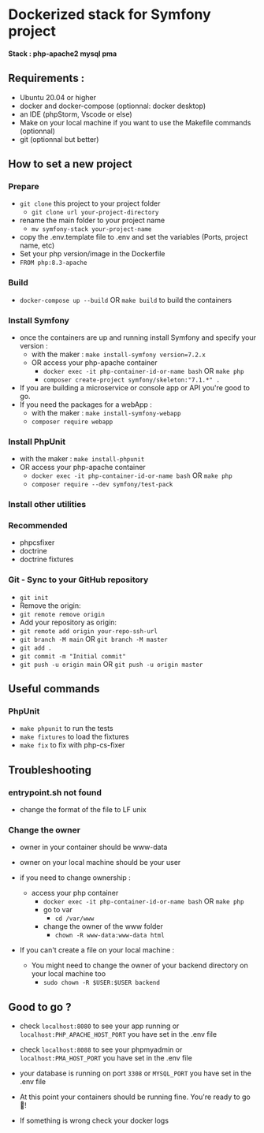 # Dockerized stack for Symfony project

#### Stack : php-apache2 mysql pma

## Requirements :
- Ubuntu 20.04 or higher
- docker and docker-compose (optionnal: docker desktop)
- an IDE (phpStorm, Vscode or else)
- Make on your local machine if you want to use the Makefile commands (optionnal)
- git (optionnal but better)

## How to set a new project
### Prepare
- `git clone` this project to your project folder
  - `git clone url your-project-directory` 
- rename the main folder to your project name
  - `mv symfony-stack your-project-name`
- copy the .env.template file to .env and set the variables (Ports, project name, etc)
- Set your php version/image in the Dockerfile
- `FROM php:8.3-apache`

### Build
- `docker-compose up --build` OR `make build` to build the containers

### Install Symfony
- once the containers are up and running install Symfony and specify your version :
  - with the maker : `make install-symfony version=7.2.x`
  - OR access your php-apache container 
    - `docker exec -it php-container-id-or-name bash` OR `make php`
    - `composer create-project symfony/skeleton:"7.1.*" .`
- If you are building a microservice or console app or API you're good to go.
- If you need the packages for a webApp :
  - with the maker : `make install-symfony-webapp`
  - `composer require webapp`

### Install PhpUnit
- with the maker : `make install-phpunit`
- OR access your php-apache container 
  - `docker exec -it php-container-id-or-name bash` OR `make php`
  - `composer require --dev symfony/test-pack`

### Install other utilities
### Recommended
- phpcsfixer
- doctrine
- doctrine fixtures

### Git - Sync to your GitHub repository
- `git init`
- Remove the origin:
- `git remote remove origin`
- Add your repository as origin:
- `git remote add origin your-repo-ssh-url`
- `git branch -M main` OR `git branch -M master`
- `git add .`
- `git commit -m "Initial commit"`
- `git push -u origin main` OR `git push -u origin master`

## Useful commands
### PhpUnit
- `make phpunit` to run the tests
- `make fixtures` to load the fixtures
- `make fix` to fix with php-cs-fixer

## Troubleshooting
### entrypoint.sh not found
- change the format of the file to LF unix

### Change the owner
- owner in your container should be www-data
- owner on your local machine should be your user
- if you need to change ownership :
  - access your php container
    - `docker exec -it php-container-id-or-name bash` OR `make php`
    - go to var
      - `cd /var/www`
    - change the owner of the www folder
      - `chown -R www-data:www-data html`

- If you can't create a file on your local machine :
  - You might need to change the owner of your backend directory on your local machine too
    - `sudo chown -R $USER:$USER backend`

## Good to go ?
- check `localhost:8080` to see your app running or `localhost:PHP_APACHE_HOST_PORT` you have set in the .env file
- check `localhost:8088` to see your phpmyadmin or `localhost:PMA_HOST_PORT` you have set in the .env file
- your database is running on port `3308` or `MYSQL_PORT` you have set in the .env file
- At this point your containers should be running fine. You're ready to go 🚀!

- If something is wrong check your docker logs

